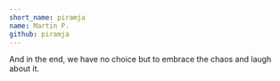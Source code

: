 ```yaml
---
short_name: piramja
name: Martin P.
github: piramja
---
```

And in the end, we have no choice but to embrace the chaos and laugh about it.
